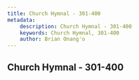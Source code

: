 ```yaml
---
title: Church Hymnal - 301-400
metadata:
    description: Church Hymnal - 301-400
    keywords: Church Hymnal, 301-400
    author: Brian Onang'o
---
```



## Church Hymnal - 301-400
  